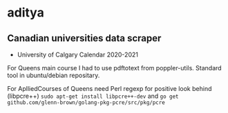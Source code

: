 # aditya

## Canadian universities data scraper

* University of Calgary Calendar 2020-2021 

For Queens main course I had to use pdftotext from poppler-utils. Standard tool in ubuntu/debian repositary. 

For AplliedCourses of Queens need Perl regexp for positive look behind (libpcre++)
`sudo apt-get install libpcre++-dev` and `go get github.com/glenn-brown/golang-pkg-pcre/src/pkg/pcre`